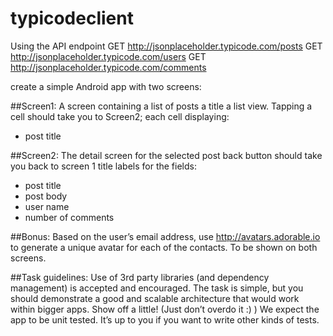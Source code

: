 # typicodeclient

Using the API endpoint
GET http://jsonplaceholder.typicode.com/posts
GET http://jsonplaceholder.typicode.com/users
GET http://jsonplaceholder.typicode.com/comments

create a simple Android app with two screens:

##Screen1: A screen containing a list of posts
a title
a list view. Tapping a cell should take you to Screen2; each cell displaying:
  - post title

##Screen2: The detail screen for the selected post
back button should take you back to screen 1
title
labels for the fields:
  - post title
  - post body
  - user name
  - number of comments

##Bonus:
Based on the user’s email address, use http://avatars.adorable.io to generate a unique avatar for each of the contacts. To be shown on both screens.

##Task guidelines:
Use of 3rd party libraries (and dependency management) is accepted and encouraged.
The task is simple, but you should demonstrate a good and scalable architecture that would work within bigger apps. Show off a little! (Just don’t overdo it :) )
We expect the app to be unit tested. It’s up to you if you want to write other kinds of tests.
